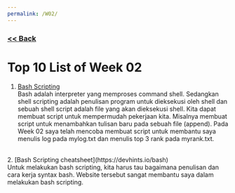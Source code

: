 ```yaml
---
permalink: /W02/
---
```

### [<< Back](../)

# Top 10 List of Week 02

1. [Bash Scripting](https://medium.com/sysf/bash-scripting-everything-you-need-to-know-about-bash-shell-programming-cd08595f2fba)<br>
Bash adalah interpreter yang memproses command shell. Sedangkan shell scripting adalah penulisan program untuk dieksekusi oleh shell dan sebuah shell script adalah file yang akan dieksekusi shell. Kita dapat membuat script untuk mempermudah pekerjaan kita. Misalnya membuat script untuk menambahkan tulisan baru pada sebuah file (append). Pada Week 02 saya telah mencoba membuat script untuk membantu saya menulis log pada mylog.txt dan menulis top 3 rank pada myrank.txt.<br>
<br>
2. [Bash Scripting cheatsheet](https://devhints.io/bash)<br>
Untuk melakukan bash scripting, kita harus tau bagaimana penulisan dan cara kerja syntax bash. Website tersebut sangat membantu saya dalam melakukan bash scripting.<br>

